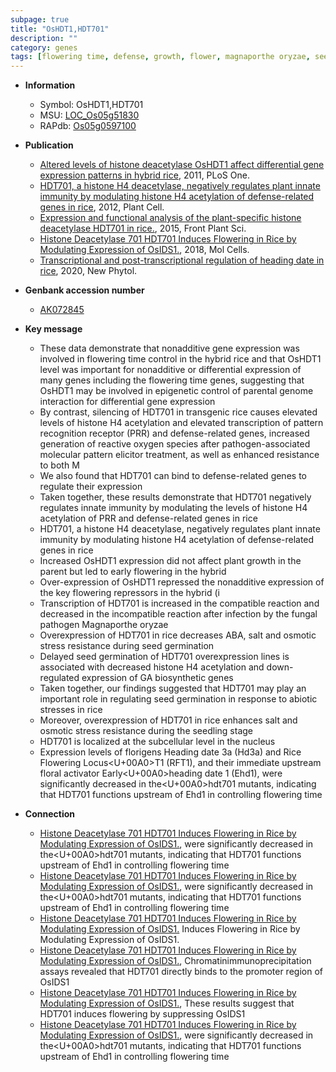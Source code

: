 ```yaml
---
subpage: true
title: "OsHDT1,HDT701"
description: ""
category: genes
tags: [flowering time, defense, growth, flower, magnaporthe oryzae, seed, seedling, abiotic stress, salt, seed germination, stress,  ga , GA biosynthetic, GA, nucleus, biotic stress, resistance, floral, heading date]
---
```


* **Information**  
    + Symbol: OsHDT1,HDT701  
    + MSU: [LOC_Os05g51830](http://rice.plantbiology.msu.edu/cgi-bin/ORF_infopage.cgi?orf=LOC_Os05g51830)  
    + RAPdb: [Os05g0597100](http://rapdb.dna.affrc.go.jp/viewer/gbrowse_details/irgsp1?name=Os05g0597100)  

* **Publication**  
    + [Altered levels of histone deacetylase OsHDT1 affect differential gene expression patterns in hybrid rice](http://www.ncbi.nlm.nih.gov/pubmed?term=Altered+levels+of+histone+deacetylase+OsHDT1+affect+differential+gene+expression+patterns+in+hybrid+rice%5BTitle%5D), 2011, PLoS One.
    + [HDT701, a histone H4 deacetylase, negatively regulates plant innate immunity by modulating histone H4 acetylation of defense-related genes in rice](http://www.ncbi.nlm.nih.gov/pubmed?term=HDT701,+a+histone+H4+deacetylase,+negatively+regulates+plant+innate+immunity+by+modulating+histone+H4+acetylation+of+defense-related+genes+in+rice%5BTitle%5D), 2012, Plant Cell.
    + [Expression and functional analysis of the plant-specific histone deacetylase HDT701 in rice.](http://www.ncbi.nlm.nih.gov/pubmed?term=Expression+and+functional+analysis+of+the+plant-specific+histone+deacetylase+HDT701+in+rice.%5BTitle%5D), 2015, Front Plant Sci.
    + [Histone Deacetylase 701 HDT701 Induces Flowering in Rice by Modulating Expression of OsIDS1.](http://www.ncbi.nlm.nih.gov/pubmed?term=Histone+Deacetylase+701+HDT701+Induces+Flowering+in+Rice+by+Modulating+Expression+of+OsIDS1.%5BTitle%5D), 2018, Mol Cells.
    + [Transcriptional and post-transcriptional regulation of heading date in rice](http://www.ncbi.nlm.nih.gov/pubmed?term=Transcriptional+and+post-transcriptional+regulation+of+heading+date+in+rice%5BTitle%5D), 2020, New Phytol.

* **Genbank accession number**  
    + [AK072845](http://www.ncbi.nlm.nih.gov/nuccore/AK072845)

* **Key message**  
    + These data demonstrate that nonadditive gene expression was involved in flowering time control in the hybrid rice and that OsHDT1 level was important for nonadditive or differential expression of many genes including the flowering time genes, suggesting that OsHDT1 may be involved in epigenetic control of parental genome interaction for differential gene expression
    + By contrast, silencing of HDT701 in transgenic rice causes elevated levels of histone H4 acetylation and elevated transcription of pattern recognition receptor (PRR) and defense-related genes, increased generation of reactive oxygen species after pathogen-associated molecular pattern elicitor treatment, as well as enhanced resistance to both M
    + We also found that HDT701 can bind to defense-related genes to regulate their expression
    + Taken together, these results demonstrate that HDT701 negatively regulates innate immunity by modulating the levels of histone H4 acetylation of PRR and defense-related genes in rice
    + HDT701, a histone H4 deacetylase, negatively regulates plant innate immunity by modulating histone H4 acetylation of defense-related genes in rice
    + Increased OsHDT1 expression did not affect plant growth in the parent but led to early flowering in the hybrid
    + Over-expression of OsHDT1 repressed the nonadditive expression of the key flowering repressors in the hybrid (i
    + Transcription of HDT701 is increased in the compatible reaction and decreased in the incompatible reaction after infection by the fungal pathogen Magnaporthe oryzae
    + Overexpression of HDT701 in rice decreases ABA, salt and osmotic stress resistance during seed germination
    + Delayed seed germination of HDT701 overexpression lines is associated with decreased histone H4 acetylation and down-regulated expression of GA biosynthetic genes
    + Taken together, our findings suggested that HDT701 may play an important role in regulating seed germination in response to abiotic stresses in rice
    + Moreover, overexpression of HDT701 in rice enhances salt and osmotic stress resistance during the seedling stage
    + HDT701 is localized at the subcellular level in the nucleus
    + Expression levels of florigens Heading date 3a (Hd3a) and Rice Flowering Locus<U+00A0>T1 (RFT1), and their immediate upstream floral activator Early<U+00A0>heading date 1 (Ehd1), were significantly decreased in the<U+00A0>hdt701 mutants, indicating that HDT701 functions upstream of Ehd1 in controlling flowering time

* **Connection**  
    + [Histone Deacetylase 701 HDT701 Induces Flowering in Rice by Modulating Expression of OsIDS1.](Ehd1), were significantly decreased in the<U+00A0>hdt701 mutants, indicating that HDT701 functions upstream of Ehd1 in controlling flowering time
    + [Histone Deacetylase 701 HDT701 Induces Flowering in Rice by Modulating Expression of OsIDS1.](Ehd1), were significantly decreased in the<U+00A0>hdt701 mutants, indicating that HDT701 functions upstream of Ehd1 in controlling flowering time
    + [Histone Deacetylase 701 HDT701 Induces Flowering in Rice by Modulating Expression of OsIDS1.](HDT701) Induces Flowering in Rice by Modulating Expression of OsIDS1.
    + [Histone Deacetylase 701 HDT701 Induces Flowering in Rice by Modulating Expression of OsIDS1.](http://www.ncbi.nlm.nih.gov/pubmed?term=Histone+Deacetylase+701+HDT701+Induces+Flowering+in+Rice+by+Modulating+Expression+of+OsIDS1.%5BTitle%5D),  Chromatinimmunoprecipitation assays revealed that HDT701 directly binds to the promoter region of OsIDS1
    + [Histone Deacetylase 701 HDT701 Induces Flowering in Rice by Modulating Expression of OsIDS1.](http://www.ncbi.nlm.nih.gov/pubmed?term=Histone+Deacetylase+701+HDT701+Induces+Flowering+in+Rice+by+Modulating+Expression+of+OsIDS1.%5BTitle%5D),  These results suggest that HDT701 induces flowering by suppressing OsIDS1
    + [Histone Deacetylase 701 HDT701 Induces Flowering in Rice by Modulating Expression of OsIDS1.](Ehd1), were significantly decreased in the<U+00A0>hdt701 mutants, indicating that HDT701 functions upstream of Ehd1 in controlling flowering time



